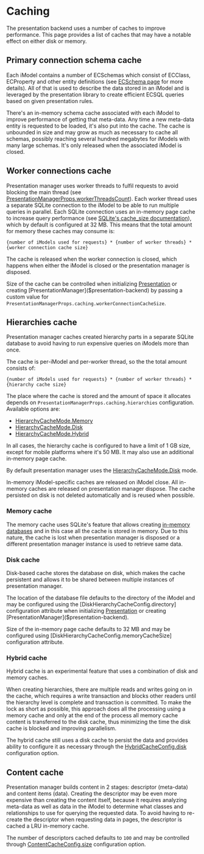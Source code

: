 # Caching

The presentation backend uses a number of caches to improve performance. This page provides a list of caches that may have a notable effect on either disk or memory.

## Primary connection schema cache

Each iModel contains a number of ECSchemas which consist of ECClass, ECProperty and other entity definitions (see [ECSchema page](../../bis/ec/ec-schema.md) for more details). All of that is used to describe the data stored in an iModel and is leveraged by the presentation library to create efficient ECSQL queries based on given presentation rules.

There's an in-memory schema cache associated with each iModel to improve performance of getting that meta-data. Any time a new meta-data entity is requested to be loaded, it's also put into the cache. The cache is unbounded in size and may grow as much as necessary to cache all schemas, possibly reaching several hundred megabytes for iModels with many large schemas. It's only released when the associated iModel is closed.

## Worker connections cache

Presentation manager uses worker threads to fulfil requests to avoid blocking the main thread (see [PresentationManagerProps.workerThreadsCount]($presentation-backend)). Each worker thread uses a separate SQLite connection to the iModel to be able to run multiple queries in parallel. Each SQLite connection uses an in-memory page cache to increase query performance (see [SQLite's cache_size documentation](https://www.sqlite.org/pragma.html#pragma_cache_size)), which by default is configured at 32 MB. This means that the total amount for memory these caches may consume is:

`{number of iModels used for requests} * {number of worker threads} * {worker connection cache size}`

The cache is released when the worker connection is closed, which happens when either the iModel is closed or the presentation manager is disposed.

Size of the cache can be controlled when initializing [Presentation]($presentation-backend) or creating [PresentationManager]($presentation-backend) by passing a custom value for `PresentationManagerProps.caching.workerConnectionCacheSize`.

## Hierarchies cache

Presentation manager caches created hierarchy parts in a separate SQLite database to avoid having to run expensive queries on iModels more than once.

The cache is per-iModel and per-worker thread, so the the total amount consists of:

`{number of iModels used for requests} * {number of worker threads} * {hierarchy cache size}`

The place where the cache is stored and the amount of space it allocates depends on `PresentationManagerProps.caching.hierarchies` configuration. Available options are:

- [HierarchyCacheMode.Memory]($presentation-backend)
- [HierarchyCacheMode.Disk]($presentation-backend)
- [HierarchyCacheMode.Hybrid]($presentation-backend)

In all cases, the hierarchy cache is configured to have a limit of 1 GB size, except for mobile platforms where it's 50 MB. It may also use an additional in-memory page cache.

By default presentation manager uses the [HierarchyCacheMode.Disk]($presentation-backend) mode.

In-memory iModel-specific caches are released on iModel close. All in-memory caches are released on presentation manager dispose. The cache persisted on disk is not deleted automatically and is reused when possible.

### Memory cache

The memory cache uses SQLite's feature that allows creating [in-memory databases](https://www.sqlite.org/inmemorydb.html) and in this case all the cache is stored in memory. Due to this nature, the cache is lost when presentation manager is disposed or a different presentation manager instance is used to retrieve same data.

### Disk cache

Disk-based cache stores the database on disk, which makes the cache persistent and allows it to be shared between multiple instances of presentation manager.

The location of the database file defaults to the directory of the iModel and may be configured using the [DiskHierarchyCacheConfig.directory] configuration attribute when initializing [Presentation]($presentation-backend) or creating [PresentationManager]($presentation-backend).

Size of the in-memory page cache defaults to 32 MB and may be configured using [DiskHierarchyCacheConfig.memoryCacheSize] configuration attribute.

### Hybrid cache

Hybrid cache is an experimental feature that uses a combination of disk and memory caches.

When creating hierarchies, there are multiple reads and writes going on in the cache, which requires a write transaction and blocks other readers until the hierarchy level is complete and transaction is committed. To make the lock as short as possible, this approach does all the processing using a memory cache and only at the end of the process all memory cache content is transferred to the disk cache, thus minimizing the time the disk cache is blocked and improving parallelism.

The hybrid cache still uses a disk cache to persist the data and provides ability to configure it as necessary through the [HybridCacheConfig.disk]($presentation-backend) configuration option.

## Content cache

Presentation manager builds content in 2 stages: descriptor (meta-data) and content items (data). Creating the descriptor may be even more expensive than creating the content itself, because it requires analyzing meta-data as well as data in the iModel to determine what classes and relationships to use for querying the requested data. To avoid having to re-create the descriptor when requesting data in pages, the descriptor is cached a LRU in-memory cache.

The number of descriptors cached defaults to `100` and may be controlled through [ContentCacheConfig.size]($presentation-backend) configuration option.
